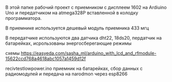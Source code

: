 В этой папке рабочий проект с приемником с дисплеем 1602 на Ardiuino Uno и передатчиком на atmega328P вставленной в колодку программатора.

В приемнике используется дешевый модуль приемника 433 мгц

В передатчике используются два датчика dht22, 18ds20, пердатчик на батарейках, исрользованы энергосберегающие режимы

схемы
https://easyeda.com/sasha_ml/arduino_with_lcd_and_rfmodule-15622ccd768a4618abc1057a1459d12f

recivtestlowpower.ino	приемник на батарейках, сбор данных с радиомодулей и передача на narodmon через esp8266
